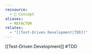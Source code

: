 ```yaml
---
ressource:
  - 🧠 Concept
aliases:
  - REFACTOR
relates:
  - "[[Test-Driven Development|TDD]]"
---
```


[[Test-Driven Development]]
#TDD